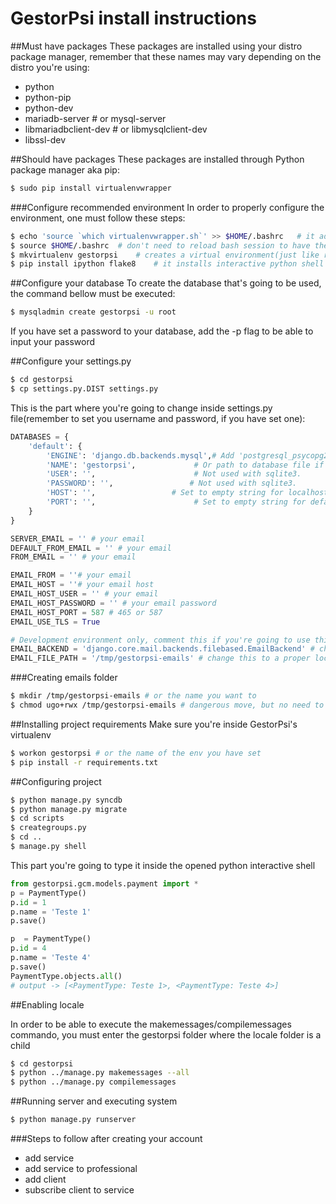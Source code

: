 # GestorPsi install instructions
##Must have packages
These packages are installed using your distro package manager, remember that these names may vary depending on the distro you're using:
- python
- python-pip
- python-dev
- mariadb-server # or mysql-server
- libmariadbclient-dev # or libmysqlclient-dev
- libssl-dev

##Should have packages
These packages are installed through Python package manager aka pip:
```bash
$ sudo pip install virtualenvwrapper
```

###Configure recommended environment
In order to properly configure the environment, one must follow these steps:
```bash
$ echo 'source `which virtualenvwrapper.sh`' >> $HOME/.bashrc   # it adds virtualenvwrapper commands to bash
$ source $HOME/.bashrc  # don't need to reload bash session to have the commands available to you
$ mkvirtualenv gestorpsi    # creates a virtual environment(just like rvm does to Ruby and maven does to Java projects)
$ pip install ipython flake8    # it installs interactive python shell and flake8 code validation to your virtual environment
```
##Configure your database
To create the database that's going to be used, the command bellow must be executed:
```bash
$ mysqladmin create gestorpsi -u root
```
If you have set a password to your database, add the -p flag to be able to input your password

##Configure your settings.py
```bash
$ cd gestorpsi
$ cp settings.py.DIST settings.py
```

This is the part where you're going to change inside settings.py file(remember to set you username and password, if you have set one):
```python
DATABASES = {
    'default': {
        'ENGINE': 'django.db.backends.mysql',# Add 'postgresql_psycopg2', 'postgresql', 'mysql', 'sqlite3' or 'oracle'.
        'NAME': 'gestorpsi',             # Or path to database file if using sqlite3.
        'USER': '',                      # Not used with sqlite3.
        'PASSWORD': '',                 # Not used with sqlite3.
        'HOST': '',                 # Set to empty string for localhost. Not used with sqlite3.
        'PORT': '',                      # Set to empty string for default. Not used with sqlite3.
    }
}

SERVER_EMAIL = '' # your email
DEFAULT_FROM_EMAIL = '' # your email
FROM_EMAIL = '' # your email

EMAIL_FROM = ''# your email
EMAIL_HOST = ''# your email host
EMAIL_HOST_USER = '' # your email
EMAIL_HOST_PASSWORD = '' # your email password
EMAIL_HOST_PORT = 587 # 465 or 587
EMAIL_USE_TLS = True

# Development environment only, comment this if you're going to use this in production environment
EMAIL_BACKEND = 'django.core.mail.backends.filebased.EmailBackend' # change way to write email instead of sending to the real email it writes to file
EMAIL_FILE_PATH = '/tmp/gestorpsi-emails' # change this to a proper location or create this folder, since it's going to be the folder where the emails are going to be written
```

###Creating emails folder
```bash
$ mkdir /tmp/gestorpsi-emails # or the name you want to
$ chmod ugo+rwx /tmp/gestorpsi-emails # dangerous move, but no need to worry here
```

##Installing project requirements
Make sure you're inside GestorPsi's virtualenv
```bash
$ workon gestorpsi # or the name of the env you have set
$ pip install -r requirements.txt
```
##Configuring project
```bash
$ python manage.py syncdb
$ python manage.py migrate
$ cd scripts
$ creategroups.py
$ cd ..
$ manage.py shell
```

This part you're going to type it inside the opened python interactive shell
```python
from gestorpsi.gcm.models.payment import *
p = PaymentType()
p.id = 1
p.name = 'Teste 1'
p.save()

p  = PaymentType()
p.id = 4
p.name = 'Teste 4'
p.save()
PaymentType.objects.all()
# output -> [<PaymentType: Teste 1>, <PaymentType: Teste 4>]
```

##Enabling locale

In order to be able to execute the makemessages/compilemessages commando, you must enter the gestorpsi folder where the locale folder is a child
```bash
$ cd gestorpsi
$ python ../manage.py makemessages --all
$ python ../manage.py compilemessages
```

##Running server and executing system
```bash
$ python manage.py runserver
```
###Steps to follow after creating your account
- add service
- add service to professional
- add client
- subscribe client to service
